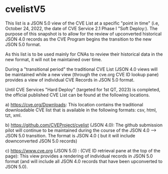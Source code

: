 # cvelistV5
This list is a JSON 5.0 view of the CVE List at a specific "point in time" (i.e, October 24, 2022, the date of CVE Service 2.1 Phase I "Soft Deploy:).  The purpose of this snapshot is to allow for the review of upconverted historical JSON 4.0 records as the CVE Program begins the transition to the new JSON 5.0 format.

As this list is to be used mainly for CNAs to review their historical data in the new format,  it will not be maintained over time.  

During a "transitional period" the traditional CVE List (JSON 4.0 views will be maintained while a new view (through the cve.org CVE ID lookup pane) provides a view of individual CVE Records in JSON 5.0 format. 

Until CVE Services "Hard Deploy" (targeted for 1st QT, 2023) is completed, the official published CVE List can be found at the following locations.  

a) https://cve.org/Downloads:  This location contains the traditional downloadable CVE list  that is available in the following formats: csv, html, tzt, xml.

b) https://github.com/CVEProject/cvelist (JSON 4.0): The github submission pilot will continue to be maintained during the course of the JSON 4.0 --> JSON 5.0 transition.  The format is JSON 4.0 ( but it will include downconverted JSON 5.0 records) 

c) https://www.cve.org (JSON 5.0) : (CVE ID retrieval pane at the top of the page):  This view provides a rendering of individual records in JSON 5.0 format (and will include all JSON 4.0 records that have been upconverted to JSON 5.0). 

